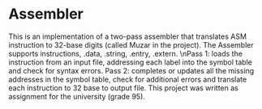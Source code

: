 # Assembler
This is an implementation of a two-pass assembler that translates ASM instruction to 32-base digits (called Muzar in the project). The Assembler supports instructions, .data, .string, .entry, .extern. 
\nPass 1: loads the instruction from an input file, addressing each label into the symbol table and check for syntax errors. 
Pass 2: completes or updates all the missing addresses in the symbol table, check for additional errors and translate each instruction to 32 base to output file. 
This project was written as assignment for the university (grade 95).
